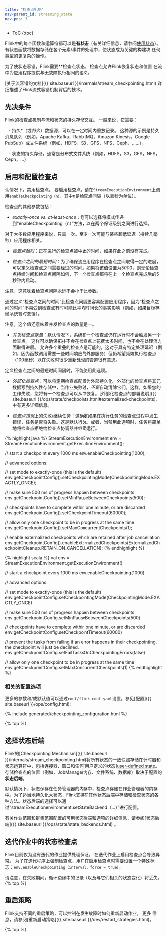 ```yaml
---
title: "检查点机制"
nav-parent_id: streaming_state
nav-pos: 3
---
```

<!--
Licensed to the Apache Software Foundation (ASF) under one
or more contributor license agreements.  See the NOTICE file
distributed with this work for additional information
regarding copyright ownership.  The ASF licenses this file
to you under the Apache License, Version 2.0 (the
"License"); you may not use this file except in compliance
with the License.  You may obtain a copy of the License at

  http://www.apache.org/licenses/LICENSE-2.0

Unless required by applicable law or agreed to in writing,
software distributed under the License is distributed on an
"AS IS" BASIS, WITHOUT WARRANTIES OR CONDITIONS OF ANY
KIND, either express or implied.  See the License for the
specific language governing permissions and limitations
under the License.
-->

* ToC
{:toc}

Flink中的每个函数和运算符都可以是**有状态**（有关详细信息，请参阅[使用状态](state.html)）。
有状态函数将数据存储在各个元素/事件的处理中，使状态成为关键的构建块
任何类型的更复杂的操作。

为了使状态容错，Flink需要**检查点状态。 检查点允许Flink恢复状态和位置
在流中为应用程序提供与无故障执行相同的语义。

[关于流容错的文档]({{ site.baseurl }}/internals/stream_checkpointing.html) 详细描述了Flink流式容错机制背后的技术。

## 先决条件



Flink的检查点机制与流和状态的持久存储交互。 一般来说，它需要：

    -  持久*（或*持久*）数据源，可以在一定时间内重放记录。 这种源的示例是持久消息队列（例如，Apache Kafka，RabbitMQ，Amazon Kinesis，Google PubSub）或文件系统（例如，HDFS，S3，GFS，NFS，Ceph，......）。

    -  状态的持久存储，通常是分布式文件系统（例如，HDFS，S3，GFS，NFS，Ceph，...）


## 启用和配置检查点


认情况下，禁用检查点。 要启用检查点，请在`StreamExecutionEnvironment`上调用`enableCheckpointing（n）`，其中*n*是检查点间隔（以毫秒为单位）。

检查点的其他参数包括：

- *exactly-once vs. at-least-once*：您可以选择将模式传递到“enableCheckpointing（n）”方法，以在两个保证级别之间进行选择。

对于大多数应用程序来说，只需一次。至少一次可能与某些超低延迟（持续几毫秒）应用程序相关。

- *检查点超时*：正在进行的检查点被中止的时间，如果在此之前没有完成。

- *检查点之间的最短时间*：为了确保流应用程序在检查点之间取得一定的进展，可以定义检查点之间需要经过的时间。如果将该值设置为*5000*，则无论检查点持续时间和检查点间隔如何，下一个检查点都将在上一个检查点完成后的5秒钟内启动。

注意，这意味着检查点间隔永远不会小于此参数。

通过定义“检查点之间的时间”比检查点间隔更容易配置应用程序，因为“检查点之间的时间”不易受到检查点有时可能比平均时间长的事实影响（例如，如果目标存储系统暂时变慢）。

注意，这个值还意味着并发检查点的数量是*一*。

- *并发检查点数量*：默认情况下，系统在一个检查点仍在运行时不会触发另一个检查点。
这样可以确保拓扑不会在检查点上花费太多时间，也不会在处理流方面取得进展。
允许多个重叠的检查点是可能的，这对于具有特定处理延迟（例如，因为函数调用需要一些时间响应的外部服务）但仍希望频繁执行检查点（100毫秒）以在失败时很少重新处理的管道很有意思。

定义检查点之间的最短时间间隔时，不能使用此选项。

- *外部化检查点*：可以将定期检查点配置为外部持久化。外部化的检查点将其元数据写到持久性存储中，当作业失败时，*不是*自动清除它们。这样，如果您的工作失败，您将有一个检查点可以从中恢复。[外部化检查点的部署说明]({{ site.baseurl }}/ops/state/checkpoints.html#externalized-checkpoints).
中有更多详细信息。

- *检查点错误*上的失败/继续任务：这确定如果在执行任务的检查点过程中发生错误，任务是否将失败。这是默认行为。或者，当禁用此选项时，任务将简单地将检查点拒绝给检查点协调器并继续运行。

<div class="codetabs" markdown="1">
<div data-lang="java" markdown="1">
{% highlight java %}
StreamExecutionEnvironment env = StreamExecutionEnvironment.getExecutionEnvironment();

// start a checkpoint every 1000 ms
env.enableCheckpointing(1000);

// advanced options:

// set mode to exactly-once (this is the default)
env.getCheckpointConfig().setCheckpointingMode(CheckpointingMode.EXACTLY_ONCE);

// make sure 500 ms of progress happen between checkpoints
env.getCheckpointConfig().setMinPauseBetweenCheckpoints(500);

// checkpoints have to complete within one minute, or are discarded
env.getCheckpointConfig().setCheckpointTimeout(60000);

// allow only one checkpoint to be in progress at the same time
env.getCheckpointConfig().setMaxConcurrentCheckpoints(1);

// enable externalized checkpoints which are retained after job cancellation
env.getCheckpointConfig().enableExternalizedCheckpoints(ExternalizedCheckpointCleanup.RETAIN_ON_CANCELLATION);
{% endhighlight %}
</div>
<div data-lang="scala" markdown="1">
{% highlight scala %}
val env = StreamExecutionEnvironment.getExecutionEnvironment()

// start a checkpoint every 1000 ms
env.enableCheckpointing(1000)

// advanced options:

// set mode to exactly-once (this is the default)
env.getCheckpointConfig.setCheckpointingMode(CheckpointingMode.EXACTLY_ONCE)

// make sure 500 ms of progress happen between checkpoints
env.getCheckpointConfig.setMinPauseBetweenCheckpoints(500)

// checkpoints have to complete within one minute, or are discarded
env.getCheckpointConfig.setCheckpointTimeout(60000)

// prevent the tasks from failing if an error happens in their checkpointing, the checkpoint will just be declined.
env.getCheckpointConfig.setFailTasksOnCheckpointingErrors(false)

// allow only one checkpoint to be in progress at the same time
env.getCheckpointConfig.setMaxConcurrentCheckpoints(1)
{% endhighlight %}
</div>
</div>

### 相关的配置选项

更多的参数和/或默认值可以通过`conf/flink-conf.yaml`设置。参见[配置]({{ site.baseurl }}/ops/config.html):

{% include generated/checkpointing_configuration.html %}

{% top %}


## 选择状态后端

Flink的[Checkpointing Mechanism]({{ site.baseurl }}/internals/stream_checkpointing.html)将所有状态的一致快照存储在计时器和状态运算符中，包括连接器、窗口和任何[用户定义的状态][user-defined state](state.html)。
存储检查点的位置（例如，JobManager内存、文件系统、数据库）取决于配置的**状态后端**。

默认情况下，状态保存在任务管理器的内存中，检查点存储在作业管理器的内存中。为了适当地持久化大状态，Flink支持在其他状态后端中存储和检查状态的各种方法。状态后端的选择可以通过“streamExecutionenvironment.setStateBackend（…）”进行配置。

有关作业范围和群集范围配置的可用状态后端和选项的详细信息，请参阅[状态后端]({{ site.baseurl }}/ops/state/state_backends.html) 。

## 迭代作业中的状态检查点

Flink目前仅为没有迭代的作业提供处理保证。 在迭代作业上启用检查点会导致异常。 为了在迭代程序上强制检查点，用户在启用检查点时需要设置一个特殊标志：`env.enableCheckpointing（interval，force = true）`。

请注意，在失败期间，循环边缘中的记录（以及与它们相关的状态变化）将丢失。
{% top %}


## 重启策略
Flink支持不同的重启策略，可以控制在发生故障时如何重新启动作业。 更多
信息，请参阅[重新启动策略]({{ site.baseurl }}/dev/restart_strategies.html)。



{% top %}

